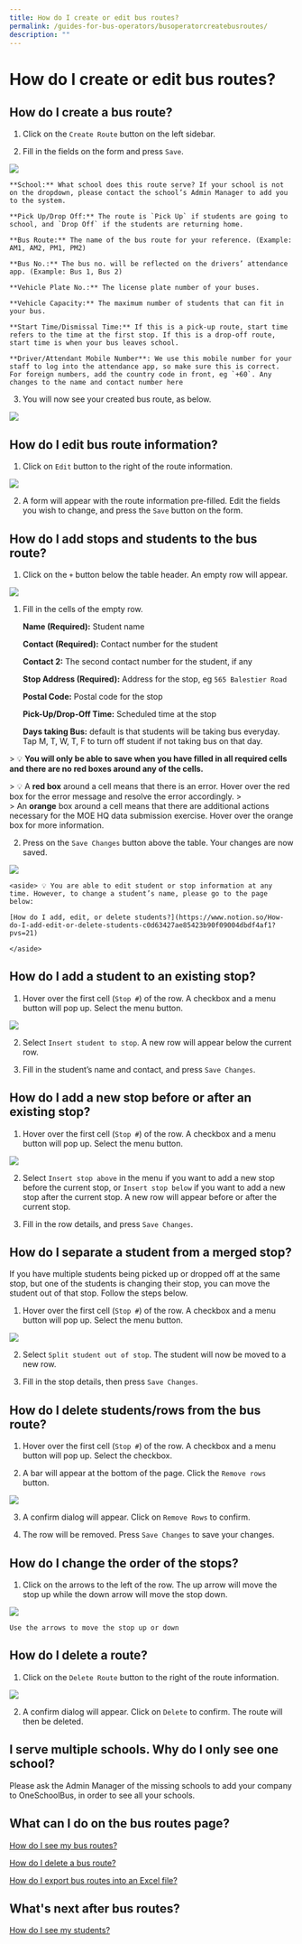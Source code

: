 ```yaml
---
title: How do I create or edit bus routes?
permalink: /guides-for-bus-operators/busoperatorcreatebusroutes/
description: ""
---
```

How do I create or edit bus routes?
===================================

How do I create a bus route?
----------------------------

1.  Click on the `Create Route` button on the left sidebar.
    
2.  Fill in the fields on the form and press `Save`.
    
 ![](/images/Operator/osb%20ops%2004%20create%20route.png)
    
    **School:** What school does this route serve? If your school is not on the dropdown, please contact the school’s Admin Manager to add you to the system.
    
    **Pick Up/Drop Off:** The route is `Pick Up` if students are going to school, and `Drop Off` if the students are returning home.
    
    **Bus Route:** The name of the bus route for your reference. (Example: AM1, AM2, PM1, PM2)
    
    **Bus No.:** The bus no. will be reflected on the drivers’ attendance app. (Example: Bus 1, Bus 2)
    
    **Vehicle Plate No.:** The license plate number of your buses.
    
    **Vehicle Capacity:** The maximum number of students that can fit in your bus.
    
    **Start Time/Dismissal Time:** If this is a pick-up route, start time refers to the time at the first stop. If this is a drop-off route, start time is when your bus leaves school.
    
    **Driver/Attendant Mobile Number**: We use this mobile number for your staff to log into the attendance app, so make sure this is correct. For foreign numbers, add the country code in front, eg `+60`. Any changes to the name and contact number here
    
3.  You will now see your created bus route, as below.
    
![](/images/Operator/osb%20ops%2005%20bus%20route.png)
    

How do I edit bus route information?
------------------------------------

1.  Click on `Edit` button to the right of the route information.
    
![](/images/Operator/osb%20ops%2006%20bus%20route%20edit.png)
    
2.  A form will appear with the route information pre-filled. Edit the fields you wish to change, and press the `Save` button on the form.
    

How do I add stops and students to the bus route?
-------------------------------------------------

1.  Click on the `+` button below the table header. An empty row will appear.

![](/images/Operator/osb%20ops%2007%20bus%20route%20add%20student.png)

1.  Fill in the cells of the empty row.
    
    **Name (Required):** Student name
    
    **Contact (Required):** Contact number for the student
    
    **Contact 2:** The second contact number for the student, if any
    
    **Stop Address (Required):** Address for the stop, eg `565 Balestier Road`
    
    **Postal Code:** Postal code for the stop
    
    **Pick-Up/Drop-Off Time:** Scheduled time at the stop
    
    **Days taking Bus:** default is that students will be taking bus everyday. Tap M, T, W, T, F to turn off student if not taking bus on that day.
    
&gt; 💡 **You will only be able to save when you have filled in all required cells and there are no red boxes around any of the cells.**
    
&gt; 💡 A **red box** around a cell means that there is an error. Hover over the red box for the error message and resolve the error accordingly.
&gt;     
&gt;     An **orange** box around a cell means that there are additional actions necessary for the MOE HQ data submission exercise. Hover over the orange box for more information.
    
2.  Press on the `Save Changes` button above the table. Your changes are now saved.
    
![](/images/Operator/osb%20ops%2008%20bus%20route%20add%20student.png)
    
    <aside> 💡 You are able to edit student or stop information at any time. However, to change a student’s name, please go to the page below:
    
    [How do I add, edit, or delete students?](https://www.notion.so/How-do-I-add-edit-or-delete-students-c0d63427ae85423b90f09004dbdf4af1?pvs=21)
    
    </aside>
    

How do I add a student to an existing stop?
-------------------------------------------

1.  Hover over the first cell (`Stop #`) of the row. A checkbox and a menu button will pop up. Select the menu button.
    
![](/images/Operator/osb%20ops%2009%20bus%20route%20add%20to%20existing%20stop.png)
    
2.  Select `Insert student to stop`. A new row will appear below the current row.
    
3.  Fill in the student’s name and contact, and press `Save Changes`.
    

How do I add a new stop before or after an existing stop?
---------------------------------------------------------

1.  Hover over the first cell (`Stop #`) of the row. A checkbox and a menu button will pop up. Select the menu button.
    
![](/images/Operator/osb%20ops%2010%20bus%20route%20add%20stop.png)
    
2.  Select `Insert stop above` in the menu if you want to add a new stop before the current stop, or `Insert stop below` if you want to add a new stop after the current stop. A new row will appear before or after the current stop.
    
3.  Fill in the row details, and press `Save Changes`.
    

How do I separate a student from a merged stop?
-----------------------------------------------

If you have multiple students being picked up or dropped off at the same stop, but one of the students is changing their stop, you can move the student out of that stop. Follow the steps below.

1.  Hover over the first cell (`Stop #`) of the row. A checkbox and a menu button will pop up. Select the menu button.
    
![](/images/Operator/osb%20ops%2011%20bus%20route%20split%20row.png)
    
2.  Select `Split student out of stop`. The student will now be moved to a new row.
    
3.  Fill in the stop details, then press `Save Changes`.
    

How do I delete students/rows from the bus route?
-------------------------------------------------

1.  Hover over the first cell (`Stop #`) of the row. A checkbox and a menu button will pop up. Select the checkbox.
    
2.  A bar will appear at the bottom of the page. Click the `Remove rows` button.
    
![](/images/Operator/osb%20ops%2013%20bus%20route%20delete%20student.png)
    
3.  A confirm dialog will appear. Click on `Remove Rows` to confirm.
    
4.  The row will be removed. Press `Save Changes` to save your changes.
    

How do I change the order of the stops?
---------------------------------------

1.  Click on the arrows to the left of the row. The up arrow will move the stop up while the down arrow will move the stop down.
    
![](/images/Operator/osb%20ops%2012%20bus%20route%20reorder.png)
    
    Use the arrows to move the stop up or down
    

How do I delete a route?
------------------------

1.  Click on the `Delete Route` button to the right of the route information.
    
![](/images/Operator/osb%20ops%2014%20bus%20route%20delete%20route.png)
    
2.  A confirm dialog will appear. Click on `Delete` to confirm. The route will then be deleted.
    

I serve multiple schools. Why do I only see one school?
-------------------------------------------------------

Please ask the Admin Manager of the missing schools to add your company to OneSchoolBus, in order to see all your schools.

What can I do on the bus routes page?
-------------------------------------

[How do I see my bus routes?](https://www.notion.so/How-do-I-see-my-bus-routes-b75461e084b34d59a53672ab553466ba?pvs=21)

[How do I delete a bus route?](https://www.notion.so/How-do-I-delete-a-bus-route-e477ecfd6b3742b1bf074931d1f73bd4?pvs=21)

[How do I export bus routes into an Excel file?](https://www.notion.so/How-do-I-export-bus-routes-into-an-Excel-file-8df77b42ab7d406f96797fbc8ebadc8b?pvs=21)

What's next after bus routes?
-----------------------------

[How do I see my students?](https://www.notion.so/How-do-I-see-my-students-3a49e100b86b41c69445f8a5ded26db6?pvs=21)